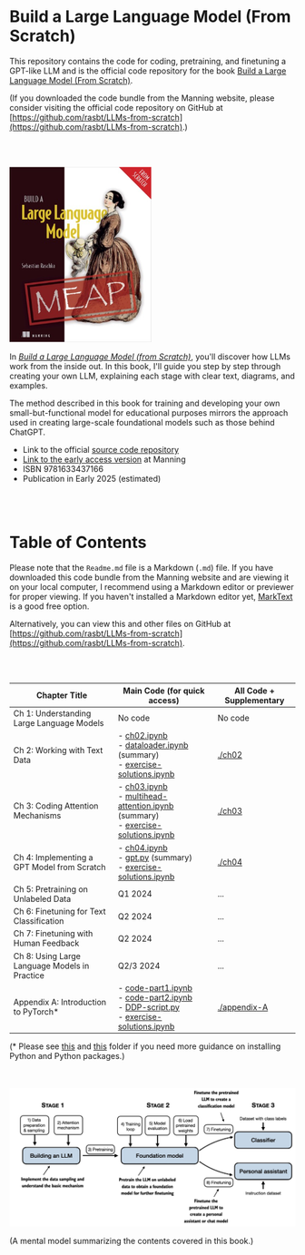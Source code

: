 # Build a Large Language Model (From Scratch)

This repository contains the code for coding, pretraining, and finetuning a GPT-like LLM and is the official code repository for the book [Build a Large Language Model (From Scratch)](http://mng.bz/orYv).

(If you downloaded the code bundle from the Manning website, please consider visiting the official code repository on GitHub at [https://github.com/rasbt/LLMs-from-scratch](https://github.com/rasbt/LLMs-from-scratch).)

<br>
<br>

<a href="http://mng.bz/orYv"><img src="images/cover.jpg" width="250px"></a>

In [*Build a Large Language Model (from Scratch)*](http://mng.bz/orYv), you'll discover how LLMs work from the inside out. In this book, I'll guide you step by step through creating your own LLM, explaining each stage with clear text, diagrams, and examples. 

The method described in this book for training and developing your own small-but-functional model for educational purposes mirrors the approach used in creating large-scale foundational models such as those behind ChatGPT.

- Link to the official [source code repository](https://github.com/rasbt/LLMs-from-scratch)
- [Link to the early access version](http://mng.bz/orYv) at Manning
- ISBN 9781633437166
- Publication in Early 2025 (estimated)

<br>
<br>


# Table of Contents

Please note that the `Readme.md` file is a Markdown (`.md`) file. If you have downloaded this code bundle from the Manning website and are viewing it on your local computer, I recommend using a Markdown editor or previewer for proper viewing. If you haven't installed a Markdown editor yet, [MarkText](https://www.marktext.cc) is a good free option.

Alternatively, you can view this and other files on GitHub at [https://github.com/rasbt/LLMs-from-scratch](https://github.com/rasbt/LLMs-from-scratch).

<br>
<br>

| Chapter Title                                  | Main Code (for quick access)                                                                                                    | All Code + Supplementary      |
|------------------------------------------------|---------------------------------------------------------------------------------------------------------------------------------|-------------------------------|
| Ch 1: Understanding Large Language Models      | No code                                                                                                                         | No code                       |
| Ch 2: Working with Text Data                   | - [ch02.ipynb](ch02/01_main-chapter-code/ch02.ipynb)<br/>- [dataloader.ipynb](ch02/01_main-chapter-code/dataloader.ipynb) (summary)<br/>- [exercise-solutions.ipynb](ch02/01_main-chapter-code/exercise-solutions.ipynb) | [./ch02](./ch02)              |
| Ch 3: Coding Attention Mechanisms              | - [ch03.ipynb](ch03/01_main-chapter-code/ch03.ipynb)<br/>- [multihead-attention.ipynb](ch03/01_main-chapter-code/multihead-attention.ipynb) (summary) <br/>- [exercise-solutions.ipynb](ch03/01_main-chapter-code/exercise-solutions.ipynb)| [./ch03](./ch03)              |
| Ch 4: Implementing a GPT Model from Scratch    | - [ch04.ipynb](ch04/01_main-chapter-code/ch04.ipynb)<br/>- [gpt.py](ch04/01_main-chapter-code/gpt.py) (summary)<br/>- [exercise-solutions.ipynb](ch04/01_main-chapter-code/exercise-solutions.ipynb) | [./ch04](./ch04)           |
| Ch 5: Pretraining on Unlabeled Data            | Q1 2024                                                                                                                         | ...                           |
| Ch 6: Finetuning for Text Classification       | Q2 2024                                                                                                                         | ...                           |
| Ch 7: Finetuning with Human Feedback           | Q2 2024                                                                                                                         | ...                           |
| Ch 8: Using Large Language Models in Practice  | Q2/3 2024                                                                                                                       | ...                           |
| Appendix A: Introduction to PyTorch*           | - [code-part1.ipynb](appendix-A/03_main-chapter-code/code-part1.ipynb)<br/>- [code-part2.ipynb](appendix-A/03_main-chapter-code/code-part2.ipynb)<br/>- [DDP-script.py](appendix-A/03_main-chapter-code/DDP-script.py)<br/>- [exercise-solutions.ipynb](appendix-A/03_main-chapter-code/exercise-solutions.ipynb) | [./appendix-A](./appendix-A) |

(* Please see [this](appendix-A/01_optional-python-setup-preferences) and [this](appendix-A/02_installing-python-libraries) folder if you need more guidance on installing Python and Python packages.)



<br>
<br>

<img src="images/mental-model.jpg" width="600px">

(A mental model summarizing the contents covered in this book.)


